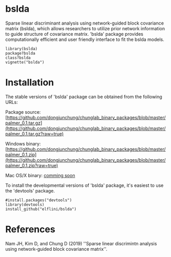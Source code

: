 # bslda
<!--
Sparse Linear Discriminant Analysis using Network-Guided Block Covariance Matrix
-->

Sparse linear discriminant analysis using network-guided block covariance matrix (bslda), which allows researchers to utilize prior network information to guide structure of covariance matrix.
'bslda' package provides computationally efficient and user friendly interface to fit the bslda models. 

```
library(bslda)
package?bslda
class?bslda
vignette("bslda")
```

Installation
============ 

The stable versions of 'bslda' package can be obtained from the following URLs:

Package source: [https://github.com/dongjunchung/chunglab_binary_packages/blob/master/palmer_0.1.tar.gz](https://github.com/dongjunchung/chunglab_binary_packages/blob/master/palmer_0.1.tar.gz?raw=true)

Windows binary: [https://github.com/dongjunchung/chunglab_binary_packages/blob/master/palmer_0.1.zip](https://github.com/dongjunchung/chunglab_binary_packages/blob/master/palmer_0.1.zip?raw=true)

Mac OS/X binary: [comming soon](https://?raw=true)

To install the developmental versions of 'bslda' package, it's easiest to use the 'devtools' package.

```
#install.packages("devtools")
library(devtools)
install_github("elflini/bslda")
```

References
==========
Nam JH, Kim D, and Chung D (2019) ''Sparse linear discrimintn analysis using network-guided block covariance matrix''.


